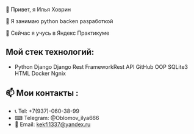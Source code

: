 👋 Привет, я Илья Ховрин

👀 Я занимаю python backen разработкой

🌱 Сейчас я учусь в Яндекс Практикуме

Мой стек технологий:
---
- Python Django Django Rest FrameworkRest API GitHub OOP SQLite3  HTML Docker Ngnix

📫 Мои контакты : 
---
- 📞 Tel: +7(937)-060-38-99
- ⌨ Telegram: @Oblomov_ilya666
- 📧 Email: kekfi1337@yandex.ru
